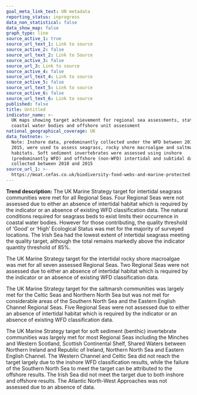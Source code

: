 ```yaml
---
goal_meta_link_text: UN metadata
reporting_status: inprogress
data_non_statistical: false
data_show_map: false
graph_type: line
source_active_1: true
source_url_text_1: Link to source
source_active_2: false
source_url_text_2: Link to Source
source_active_3: false
source_url_3: Link to source
source_active_4: false
source_url_text_4: Link to source
source_active_5: false
source_url_text_5: Link to source
source_active_6: false
source_url_text_6: Link to source
published: false
title: Untitled
indicator_name: >-
  UK maps showing target achievement for regional sea assessments, status of
  coastal water bodies and offshore unit assessment 
national_geographical_coverage: UK
data_footnote: >-
  Note: Inshore data, predominantly collected under the WFD between 2010 and
  2015, were used to assess seagrass, rocky shore macroalgae and saltmarsh
  habitats. Soft sediment invertebrates were assessed using inshore
  (predominantly WFD) and offshore (non-WFD) intertidal and subtidal data
  collected between 2010 and 2015
source_url_1: >-
  https://moat.cefas.co.uk/biodiversity-food-webs-and-marine-protected-areas/benthic-habitats/
---
```

**Trend description:** The UK Marine Strategy target for intertidal seagrass communities
were met for all Regional Seas. Four Regional Seas were not assessed due to either an
absence of intertidal habitat which is required by the indicator or an absence of existing
WFD classification data. The natural conditions required for seagrass beds to exist limits
their occurrence in coastal water bodies. However for those contributing, the quality
threshold of ‘Good’ or ‘High’ Ecological Status was met for the majority of surveyed
locations. The Irish Sea had the lowest extent of intertidal seagrass meeting the quality
target, although the total remains markedly above the indicator quantity threshold of 85%.

The UK Marine Strategy target for the intertidal rocky shore macroalgae was met for all
seven assessed Regional Seas. Two Regional Seas were not assessed due to either an
absence of intertidal habitat which is required by the indicator or an absence of existing
WFD classification data.

The UK Marine Strategy target for the saltmarsh communities was largely met for the
Celtic Seas and Northern North Sea but was not met for considerable areas of the
Southern North Sea and the Eastern English Channel Regional Seas. Five Regional Seas
were not assessed due to either an absence of intertidal habitat which is required by the
indicator or an absence of existing WFD classification data.

The UK Marine Strategy target for soft sediment (benthic) invertebrate communities was
largely met for most Regional Seas including the Minches and Western Scotland, Scottish
Continental Shelf, Shared Waters between Northern Ireland and Republic of Ireland,
Northern North Sea and Eastern English Channel. The Western Channel and Celtic Sea
did not reach the target largely due to the inshore WFD classification results, while the
failure of the Southern North Sea to meet the target can be attributed to the offshore
results. The Irish Sea did not meet the target due to both inshore and offshore results. The
Atlantic North-West Approaches was not assessed due to an absence of data.
